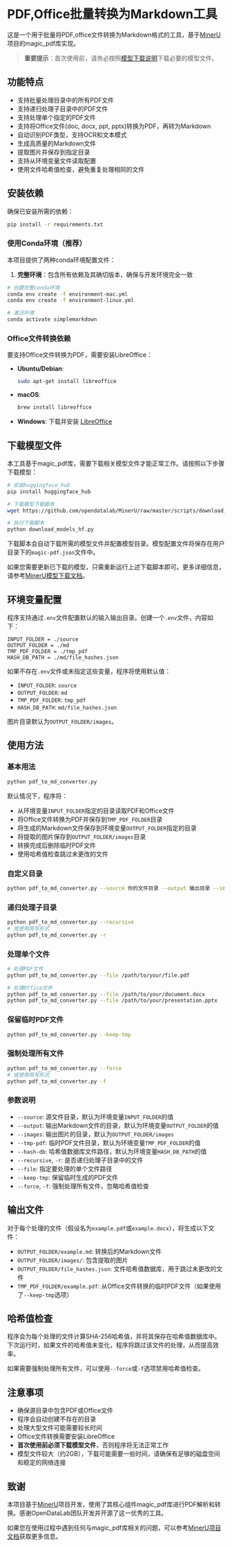 # PDF,Office批量转换为Markdown工具

这是一个用于批量将PDF,office文件转换为Markdown格式的工具，基于[MinerU](https://github.com/opendatalab/MinerU)项目的magic_pdf库实现。

> **重要提示**：首次使用前，请务必按照[模型下载说明](#下载模型文件)下载必要的模型文件。

## 功能特点

- 支持批量处理目录中的所有PDF文件
- 支持递归处理子目录中的PDF文件
- 支持处理单个指定的PDF文件
- 支持将Office文件(doc, docx, ppt, pptx)转换为PDF，再转为Markdown
- 自动识别PDF类型，支持OCR和文本模式
- 生成高质量的Markdown文件
- 提取图片并保存到指定目录
- 支持从环境变量文件读取配置
- 使用文件哈希值检查，避免重复处理相同的文件

## 安装依赖

确保已安装所需的依赖：

```bash
pip install -r requirements.txt
```

### 使用Conda环境（推荐）

本项目提供了两种conda环境配置文件：

1. **完整环境**：包含所有依赖及其确切版本，确保与开发环境完全一致

```bash
# 创建完整conda环境
conda env create -f environment-mac.yml
conda env create -f environment-linux.yml

# 激活环境
conda activate simplemarkdown
```

### Office文件转换依赖

要支持Office文件转换为PDF，需要安装LibreOffice：

- **Ubuntu/Debian**:
  ```bash
  sudo apt-get install libreoffice
  ```

- **macOS**:
  ```bash
  brew install libreoffice
  ```

- **Windows**:
  下载并安装 [LibreOffice](https://www.libreoffice.org/download/download/)

## 下载模型文件

本工具基于magic_pdf库，需要下载相关模型文件才能正常工作。请按照以下步骤下载模型：

```bash
# 安装huggingface_hub
pip install huggingface_hub

# 下载模型下载脚本
wget https://github.com/opendatalab/MinerU/raw/master/scripts/download_models_hf.py -O download_models_hf.py

# 执行下载脚本
python download_models_hf.py
```

下载脚本会自动下载所需的模型文件并配置模型目录。模型配置文件将保存在用户目录下的`magic-pdf.json`文件中。

如果您需要更新已下载的模型，只需重新运行上述下载脚本即可。更多详细信息，请参考[MinerU模型下载文档](https://github.com/opendatalab/MinerU/blob/master/docs/how_to_download_models_en.md)。

## 环境变量配置

程序支持通过`.env`文件配置默认的输入输出目录。创建一个`.env`文件，内容如下：

```
INPUT_FOLDER = ./source
OUTPUT_FOLDER = ./md
TMP_PDF_FOLDER = ./tmp_pdf
HASH_DB_PATH = ./md/file_hashes.json
```

如果不存在`.env`文件或未指定这些变量，程序将使用默认值：
- `INPUT_FOLDER`: `source`
- `OUTPUT_FOLDER`: `md`
- `TMP_PDF_FOLDER`: `tmp_pdf`
- `HASH_DB_PATH`: `md/file_hashes.json`

图片目录默认为`OUTPUT_FOLDER/images`。

## 使用方法

### 基本用法

```bash
python pdf_to_md_converter.py
```

默认情况下，程序将：
- 从环境变量`INPUT_FOLDER`指定的目录读取PDF和Office文件
- 将Office文件转换为PDF并保存到`TMP_PDF_FOLDER`目录
- 将生成的Markdown文件保存到环境变量`OUTPUT_FOLDER`指定的目录
- 将提取的图片保存到`OUTPUT_FOLDER/images`目录
- 转换完成后删除临时PDF文件
- 使用哈希值检查跳过未更改的文件

### 自定义目录

```bash
python pdf_to_md_converter.py --source 你的文件目录 --output 输出目录 --images 图片目录 --tmp-pdf 临时PDF目录 --hash-db 哈希值数据库路径
```

### 递归处理子目录

```bash
python pdf_to_md_converter.py --recursive
# 或使用简写形式
python pdf_to_md_converter.py -r
```

### 处理单个文件

```bash
# 处理PDF文件
python pdf_to_md_converter.py --file /path/to/your/file.pdf

# 处理Office文件
python pdf_to_md_converter.py --file /path/to/your/document.docx
python pdf_to_md_converter.py --file /path/to/your/presentation.pptx
```

### 保留临时PDF文件

```bash
python pdf_to_md_converter.py --keep-tmp
```

### 强制处理所有文件

```bash
python pdf_to_md_converter.py --force
# 或使用简写形式
python pdf_to_md_converter.py -f
```

### 参数说明

- `--source`: 源文件目录，默认为环境变量`INPUT_FOLDER`的值
- `--output`: 输出Markdown文件的目录，默认为环境变量`OUTPUT_FOLDER`的值
- `--images`: 输出图片的目录，默认为`OUTPUT_FOLDER/images`
- `--tmp-pdf`: 临时PDF文件目录，默认为环境变量`TMP_PDF_FOLDER`的值
- `--hash-db`: 哈希值数据库文件路径，默认为环境变量`HASH_DB_PATH`的值
- `--recursive`, `-r`: 是否递归处理子目录中的文件
- `--file`: 指定要处理的单个文件路径
- `--keep-tmp`: 保留临时生成的PDF文件
- `--force`, `-f`: 强制处理所有文件，忽略哈希值检查

## 输出文件

对于每个处理的文件（假设名为`example.pdf`或`example.docx`），将生成以下文件：

- `OUTPUT_FOLDER/example.md`: 转换后的Markdown文件
- `OUTPUT_FOLDER/images/`: 包含提取的图片
- `OUTPUT_FOLDER/file_hashes.json`: 文件哈希值数据库，用于跳过未更改的文件
- `TMP_PDF_FOLDER/example.pdf`: 从Office文件转换的临时PDF文件（如果使用了`--keep-tmp`选项）

## 哈希值检查

程序会为每个处理的文件计算SHA-256哈希值，并将其保存在哈希值数据库中。下次运行时，如果文件的哈希值未变化，程序将跳过该文件的处理，从而提高效率。

如果需要强制处理所有文件，可以使用`--force`或`-f`选项禁用哈希值检查。

## 注意事项

- 确保源目录中包含PDF或Office文件
- 程序会自动创建不存在的目录
- 处理大型文件可能需要较长时间
- Office文件转换需要安装LibreOffice
- **首次使用前必须下载模型文件**，否则程序将无法正常工作
- 模型文件较大（约2GB），下载可能需要一些时间，请确保有足够的磁盘空间和稳定的网络连接

## 致谢

本项目基于[MinerU](https://github.com/opendatalab/MinerU)项目开发，使用了其核心组件magic_pdf库进行PDF解析和转换。感谢OpenDataLab团队开发并开源了这一优秀的工具。

如果您在使用过程中遇到任何与magic_pdf库相关的问题，可以参考[MinerU项目文档](https://github.com/opendatalab/MinerU/tree/master)获取更多信息。